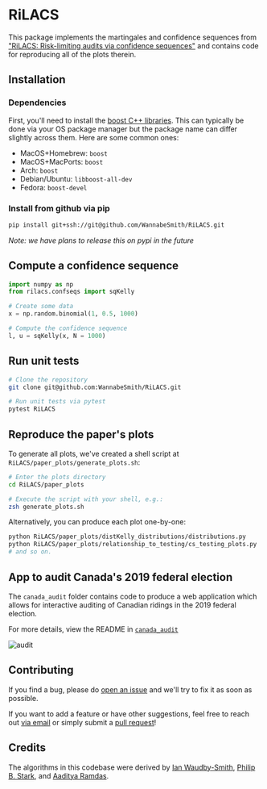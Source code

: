 # RiLACS

This package implements the martingales and confidence sequences from ["RiLACS: Risk-limiting audits via confidence sequences"](https://ian.waudbysmith.com/audit.pdf) and contains code for reproducing all of the plots therein.


## Installation

### Dependencies

First, you'll need to install the [boost C++ libraries](https://www.boost.org/). This can typically be done via your OS package manager but the package name can differ slightly across them. Here are some common ones:

- MacOS+Homebrew: `boost`
- MacOS+MacPorts: `boost`
- Arch: `boost`
- Debian/Ubuntu: `libboost-all-dev`
- Fedora: `boost-devel`

### Install from github via pip

```zsh
pip install git+ssh://git@github.com/WannabeSmith/RiLACS.git
```
_Note: we have plans to release this on pypi in the future_

## Compute a confidence sequence

```python
import numpy as np
from rilacs.confseqs import sqKelly

# Create some data
x = np.random.binomial(1, 0.5, 1000)

# Compute the confidence sequence
l, u = sqKelly(x, N = 1000)
```

## Run unit tests
```zsh
# Clone the repository 
git clone git@github.com:WannabeSmith/RiLACS.git

# Run unit tests via pytest
pytest RiLACS
```

## Reproduce the paper's plots

To generate all plots, we've created a shell script at `RiLACS/paper_plots/generate_plots.sh`:

```zsh
# Enter the plots directory
cd RiLACS/paper_plots

# Execute the script with your shell, e.g.:
zsh generate_plots.sh
```

Alternatively, you can produce each plot one-by-one:

```zsh
python RiLACS/paper_plots/distKelly_distributions/distributions.py
python RiLACS/paper_plots/relationship_to_testing/cs_testing_plots.py
# and so on.
```

## App to audit Canada's 2019 federal election

The `canada_audit` folder contains code to produce a web application which allows for interactive auditing of Canadian ridings in the 2019 federal election.

For more details, view the README in [`canada_audit`](./canada_audit)

![audit](https://ian.waudbysmith.com/audit_demo_quick.gif)

## Contributing
If you find a bug, please do [open an issue](https://github.com/wannabesmith/RiLACS/issues) and we'll try to fix it as soon as possible.

If you want to add a feature or have other suggestions, feel free to reach out [via email](mailto:ianws@cmu.edu) or simply submit a [pull request](https://github.com/WannabeSmith/RiLACS/pulls)!

## Credits
The algorithms in this codebase were derived by [Ian Waudby-Smith](https://ian.waudbysmith.com), [Philip B. Stark](https://www.stat.berkeley.edu/~stark/), and [Aaditya Ramdas](http://stat.cmu.edu/~aramdas).
